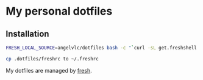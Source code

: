 # My personal dotfiles

## Installation
``` sh
FRESH_LOCAL_SOURCE=angelvlc/dotfiles bash -c "`curl -sL get.freshshell.com`"
```

``` sh
cp .dotfiles/freshrc to ~/.freshrc
```

My dotfiles are managed by [fresh].

[fresh]: http://freshshell.com
